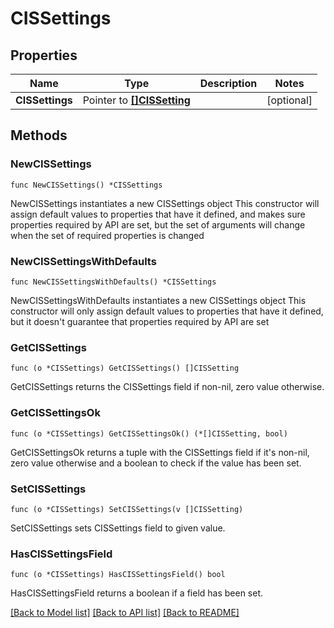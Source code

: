 # CISSettings

## Properties

Name | Type | Description | Notes
------------ | ------------- | ------------- | -------------
**CISSettings** | Pointer to [**[]CISSetting**](CISSetting.md) |  | [optional] 

## Methods

### NewCISSettings

`func NewCISSettings() *CISSettings`

NewCISSettings instantiates a new CISSettings object
This constructor will assign default values to properties that have it defined,
and makes sure properties required by API are set, but the set of arguments
will change when the set of required properties is changed

### NewCISSettingsWithDefaults

`func NewCISSettingsWithDefaults() *CISSettings`

NewCISSettingsWithDefaults instantiates a new CISSettings object
This constructor will only assign default values to properties that have it defined,
but it doesn't guarantee that properties required by API are set

### GetCISSettings

`func (o *CISSettings) GetCISSettings() []CISSetting`

GetCISSettings returns the CISSettings field if non-nil, zero value otherwise.

### GetCISSettingsOk

`func (o *CISSettings) GetCISSettingsOk() (*[]CISSetting, bool)`

GetCISSettingsOk returns a tuple with the CISSettings field if it's non-nil, zero value otherwise
and a boolean to check if the value has been set.

### SetCISSettings

`func (o *CISSettings) SetCISSettings(v []CISSetting)`

SetCISSettings sets CISSettings field to given value.

### HasCISSettingsField

`func (o *CISSettings) HasCISSettingsField() bool`

HasCISSettingsField returns a boolean if a field has been set.


[[Back to Model list]](../README.md#documentation-for-models) [[Back to API list]](../README.md#documentation-for-api-endpoints) [[Back to README]](../README.md)


